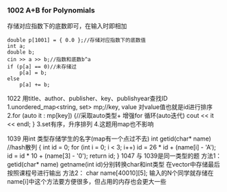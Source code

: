 ### 1002 A+B for Polynomials
存储对应指数下的底数即可，在输入时即相加
```
double p[1001] = { 0.0 };//存储对应指数下的底数值
int a;
double b;
cin >> a >> b;//指数和底数b^a
if (p[a] == 0)//未存储过
	p[a] = b;
else
	p[a] += b;
```


1022 
用title、author、publisher、key、publishyear查找ID
1.unordered_map<string, set<string>> mp;//key, value 对value值也就是id进行排序
2.for (auto it : mp[key]) {//采取auto类型+ 增强for 循环(auto迭代)
		cout << it << endl;
}
3.set<string>有序，升序排列
4.这题用map也不影响

1039
用int 类型存储学生的名字(map有一个点过不去)
int getid(char* name) //hash散列
{
	int id = 0;
	for (int i = 0; i < 3; i++)
		id = 26 * id + (name[i] - 'A');
	id = id * 10 + (name[3] - '0');
	return id;
}
1047 与 1039是同一类型的题
方法1：
getid(char* name) getname(int id)分别转换char和int类型
在vector中存储最后按照课程号进行输出
方法2：
char name[40010][5];
输入的N个同学就存储在name[i]中这个方法要方便很多，但占用的内存也会更大一些

